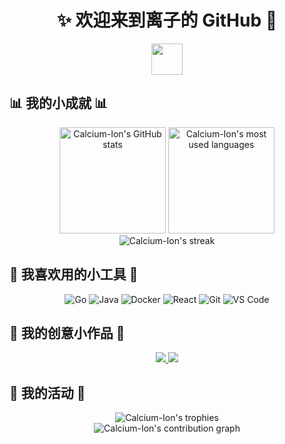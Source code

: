 <div align="center">
  
# ✨ 欢迎来到离子的 GitHub 🍥

<img src="https://media.giphy.com/media/VgCDAzcKvsR6OM0uWg/giphy.gif" width="50">

</div>

## 📊 我的小成就 📊

<div align="center">
  <picture>
    <source 
      srcset="https://github-readme-stats.vercel.app/api?username=Calcium-Ion&show_icons=true&theme=radical&hide_border=true&count_private=true&bg_color=0D1117&title_color=FF6AC2&text_color=FFFFFF&icon_color=FF6AC2"
      media="(prefers-color-scheme: dark)"
    />
    <source
      srcset="https://github-readme-stats.vercel.app/api?username=Calcium-Ion&show_icons=true&theme=buefy&hide_border=true&count_private=true&title_color=FF6AC2&icon_color=FF6AC2"
      media="(prefers-color-scheme: light), (prefers-color-scheme: no-preference)"
    />
    <img src="https://github-readme-stats.vercel.app/api?username=Calcium-Ion&show_icons=true&theme=buefy&hide_border=true&count_private=true&title_color=FF6AC2&icon_color=FF6AC2" alt="Calcium-Ion's GitHub stats" height="170em" />
  </picture>
  
  <picture>
    <source 
      srcset="https://github-readme-stats.vercel.app/api/top-langs/?username=Calcium-Ion&layout=compact&theme=radical&hide_border=true&hide=html,css&bg_color=0D1117&title_color=FF6AC2&text_color=FFFFFF"
      media="(prefers-color-scheme: dark)"
    />
    <source
      srcset="https://github-readme-stats.vercel.app/api/top-langs/?username=Calcium-Ion&layout=compact&theme=buefy&hide_border=true&hide=html,css&title_color=FF6AC2"
      media="(prefers-color-scheme: light), (prefers-color-scheme: no-preference)"
    />
    <img src="https://github-readme-stats.vercel.app/api/top-langs/?username=Calcium-Ion&layout=compact&theme=buefy&hide_border=true&hide=html,css&title_color=FF6AC2" alt="Calcium-Ion's most used languages" height="170em" />
  </picture>
</div>

<div align="center">
  <picture>
    <source 
      srcset="https://github-readme-streak-stats.herokuapp.com/?user=Calcium-Ion&theme=radical&hide_border=true&background=0D1117&stroke=FF6AC2&ring=FF6AC2&fire=FF6AC2&currStreakNum=FFFFFF&sideNums=FFFFFF&currStreakLabel=FF6AC2&sideLabels=FF6AC2&dates=FFFFFF"
      media="(prefers-color-scheme: dark)"
    />
    <source
      srcset="https://github-readme-streak-stats.herokuapp.com/?user=Calcium-Ion&theme=buefy&hide_border=true&stroke=FF6AC2&ring=FF6AC2&fire=FF6AC2&currStreakLabel=FF6AC2&sideLabels=FF6AC2"
      media="(prefers-color-scheme: light), (prefers-color-scheme: no-preference)"
    />
    <img src="https://github-readme-streak-stats.herokuapp.com/?user=Calcium-Ion&theme=buefy&hide_border=true&stroke=FF6AC2&ring=FF6AC2&fire=FF6AC2&currStreakLabel=FF6AC2&sideLabels=FF6AC2" alt="Calcium-Ion's streak" />
  </picture>
</div>

## 🧸 我喜欢用的小工具 🧸

<div align="center">
  
![Go](https://img.shields.io/badge/-Go-00ADD8?style=for-the-badge&logo=go&logoColor=white)
![Java](https://img.shields.io/badge/-Java-007396?style=for-the-badge&logo=java&logoColor=white)
![Docker](https://img.shields.io/badge/-Docker-2496ED?style=for-the-badge&logo=docker&logoColor=white)
![React](https://img.shields.io/badge/-React-61DAFB?style=for-the-badge&logo=react&logoColor=black)
![Git](https://img.shields.io/badge/-Git-F05032?style=for-the-badge&logo=git&logoColor=white)
![VS Code](https://img.shields.io/badge/-VS%20Code-007ACC?style=for-the-badge&logo=visual-studio-code&logoColor=white)

</div>

## 🎀 我的创意小作品 🎀

<div align="center">
  <a href="https://github.com/Calcium-Ion/new-api">
    <picture>
      <source 
        srcset="https://github-readme-stats.vercel.app/api/pin/?username=Calcium-Ion&repo=new-api&theme=radical&hide_border=true&bg_color=0D1117&title_color=FF6AC2&text_color=FFFFFF&icon_color=FF6AC2"
        media="(prefers-color-scheme: dark)"
      />
      <source
        srcset="https://github-readme-stats.vercel.app/api/pin/?username=Calcium-Ion&repo=new-api&theme=buefy&hide_border=true&title_color=FF6AC2&icon_color=FF6AC2"
        media="(prefers-color-scheme: light), (prefers-color-scheme: no-preference)"
      />
      <img src="https://github-readme-stats.vercel.app/api/pin/?username=Calcium-Ion&repo=new-api&theme=buefy&hide_border=true&title_color=FF6AC2&icon_color=FF6AC2" />
    </picture>
  </a>
  
  <a href="https://github.com/Calcium-Ion/new-api-horizon">
    <picture>
      <source 
        srcset="https://github-readme-stats.vercel.app/api/pin/?username=Calcium-Ion&repo=new-api-horizon&theme=radical&hide_border=true&bg_color=0D1117&title_color=FF6AC2&text_color=FFFFFF&icon_color=FF6AC2"
        media="(prefers-color-scheme: dark)"
      />
      <source
        srcset="https://github-readme-stats.vercel.app/api/pin/?username=Calcium-Ion&repo=new-api-horizon&theme=buefy&hide_border=true&title_color=FF6AC2&icon_color=FF6AC2"
        media="(prefers-color-scheme: light), (prefers-color-scheme: no-preference)"
      />
      <img src="https://github-readme-stats.vercel.app/api/pin/?username=Calcium-Ion&repo=new-api-horizon&theme=buefy&hide_border=true&title_color=FF6AC2&icon_color=FF6AC2" />
    </picture>
  </a>
</div>

## 🌈 我的活动 🌈

<div align="center">
  <picture>
    <source 
      srcset="https://github-profile-trophy.vercel.app/?username=Calcium-Ion&theme=radical&no-frame=true&no-bg=true&column=7"
      media="(prefers-color-scheme: dark)"
    />
    <source
      srcset="https://github-profile-trophy.vercel.app/?username=Calcium-Ion&theme=flat&no-frame=true&column=7&title_color=FF6AC2"
      media="(prefers-color-scheme: light), (prefers-color-scheme: no-preference)"
    />
    <img src="https://github-profile-trophy.vercel.app/?username=Calcium-Ion&theme=flat&no-frame=true&column=7&title_color=FF6AC2" alt="Calcium-Ion's trophies" />
  </picture>
</div>

<div align="center">
  <picture>
    <source 
      srcset="https://github-readme-activity-graph.vercel.app/graph?username=Calcium-Ion&theme=tokyo-night&hide_border=true&bg_color=0D1117&line=FF6AC2&point=FFFFFF&color=FFFFFF"
      media="(prefers-color-scheme: dark)"
    />
    <source
      srcset="https://github-readme-activity-graph.vercel.app/graph?username=Calcium-Ion&theme=minimal&hide_border=true&color=FF6AC2&line=FF6AC2&point=FF6AC2"
      media="(prefers-color-scheme: light), (prefers-color-scheme: no-preference)"
    />
    <img src="https://github-readme-activity-graph.vercel.app/graph?username=Calcium-Ion&theme=minimal&hide_border=true&color=FF6AC2&line=FF6AC2&point=FF6AC2" alt="Calcium-Ion's contribution graph" />
  </picture>
</div>

<!--
**Calcium-Ion/Calcium-Ion** is a ✨ _special_ ✨ repository because its `README.md` (this file) appears on your GitHub profile.

Here are some ideas to get you started:

- 🔭 I'm currently working on ...
- 🌱 I'm currently learning ...
- 👯 I'm looking to collaborate on ...
- 🤔 I'm looking for help with ...
- 💬 Ask me about ...
- 📫 How to reach me: ...
- 😄 Pronouns: ...
- ⚡ Fun fact: ...
-->
